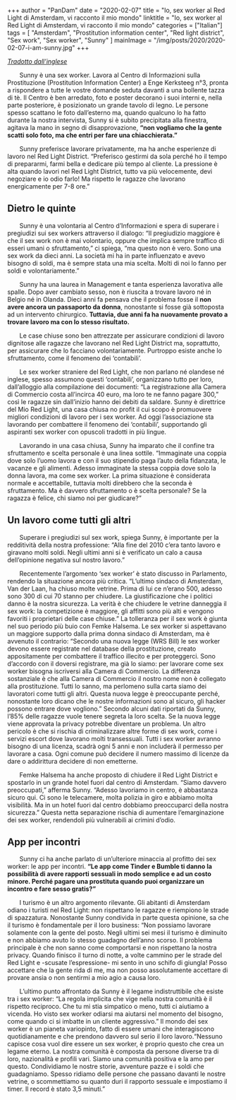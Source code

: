 +++
author = "PanDam"
date = "2020-02-07"
title = "Io, sex worker al Red Light di Amsterdam, vi racconto il mio mondo"
linktitle = "Io, sex worker al Red Light di Amsterdam, vi racconto il mio mondo"
categories = ["Italian"]
tags = [
    "Amsterdam",
    "Prostitution information center",
    "Red light district",
    "Sex work",
    "Sex worker",
    "Sunny"
]
mainImage = "/img/posts/2020/2020-02-07-i-am-sunny.jpg"
+++

_[Tradotto dall’inglese](/)_

&nbsp;&nbsp;&nbsp;&nbsp;&nbsp;&nbsp; Sunny è una sex worker. Lavora al Centro di Informazioni sulla Prostituzione (Prostitution Information Center) a Enge Kerksteeg n°3, pronta a rispondere a tutte le vostre domande seduta davanti a una bollente tazza di tè. Il Centro è ben arredato, foto e poster decorano i suoi interni e, nella parte posteriore, è posizionato un grande tavolo di legno. Le persone spesso scattano le foto dall’esterno ma, quando qualcuno lo ha fatto durante la nostra intervista, Sunny si è subito precipitata alla finestra, agitava la mano in segno di disapprovazione, **“non vogliamo che la gente scatti solo foto, ma che entri per fare una chiacchierata.”**

&nbsp;&nbsp;&nbsp;&nbsp;&nbsp;&nbsp; Sunny preferisce lavorare privatamente, ma ha anche esperienze di lavoro nel Red Light District. “Preferisco gestirmi da sola perché ho il tempo di prepararmi, farmi bella e dedicare più tempo al cliente. La pressione è alta quando lavori nel Red Light District, tutto va più velocemente, devi negoziare e io odio farlo! Ma rispetto le ragazze che lavorano energicamente per 7-8 ore.”


##  Dietro le quinte

&nbsp;&nbsp;&nbsp;&nbsp;&nbsp;&nbsp; Sunny è una volontaria al Centro d’Informazioni e spera di superare i pregiudizi sui sex workers attraverso il dialogo: “Il pregiudizio maggiore è che il sex work non è mai volontario, oppure che implica sempre traffico di esseri umani o sfruttamento,” ci spiega, “ma questo non è vero. Sono una sex work da dieci anni. La società mi ha in parte influenzato e avevo bisogno di soldi, ma è sempre stata una mia scelta. Molti di noi lo fanno per soldi e volontariamente.”

&nbsp;&nbsp;&nbsp;&nbsp;&nbsp;&nbsp; Sunny ha una laurea in Management e tanta esperienza lavorativa alle spalle. Dopo aver cambiato sesso, non è riuscita a trovare lavoro né in Belgio né in Olanda. Dieci anni fa pensava che il problema fosse il **non avere ancora un passaporto da donna**, nonostante si fosse già sottoposta ad un intervento chirurgico. **Tuttavia, due anni fa ha nuovamente provato a trovare lavoro ma con lo stesso risultato.**

&nbsp;&nbsp;&nbsp;&nbsp;&nbsp;&nbsp; Le case chiuse sono ben attrezzate per assicurare condizioni di lavoro dignitose alle ragazze che lavorano nel Red Light District ma, soprattutto, per assicurare che lo facciano volontariamente. Purtroppo esiste anche lo sfruttamento, come il fenomeno dei ‘contabili’.

&nbsp;&nbsp;&nbsp;&nbsp;&nbsp;&nbsp; Le sex worker straniere del Red Light, che non parlano né olandese né inglese, spesso assumono questi ‘contabili’, organizzano tutto per loro, dall’alloggio alla compilazione dei documenti: “La registrazione alla Camera di Commercio costa all’incirca 40 euro, ma loro te ne fanno pagare 300,” così le ragazze sin dall’inizio hanno dei debiti da saldare. Sunny è direttrice del Mio Red Light, una casa chiusa no profit il cui scopo è promuovere migliori condizioni di lavoro per i sex worker. Ad oggi l’associazione sta lavorando per combattere il fenomeno dei ‘contabili’, supportando gli aspiranti sex worker con opuscoli tradotti in più lingue.

&nbsp;&nbsp;&nbsp;&nbsp;&nbsp;&nbsp; Lavorando in una casa chiusa, Sunny ha imparato che il confine tra sfruttamento e scelta personale è una linea sottile. “Immaginate una coppia dove solo l’uomo lavora e con il suo stipendio paga l’auto della fidanzata, le vacanze e gli alimenti. Adesso immaginate la stessa coppia dove solo la donna lavora, ma come sex worker. La prima situazione è considerata normale e accettabile, tuttavia molti direbbero che la seconda è sfruttamento. Ma è davvero sfruttamento o è scelta personale? Se la ragazza è felice, chi siamo noi per giudicare?”


## Un lavoro come tutti gli altri

&nbsp;&nbsp;&nbsp;&nbsp;&nbsp;&nbsp; Superare i pregiudizi sul sex work, spiega Sunny, è importante per la redditività della nostra professione: “Alla fine del 2010 c’era tanto lavoro e giravano molti soldi. Negli ultimi anni si è verificato un calo a causa dell’opinione negativa sul nostro lavoro.”

&nbsp;&nbsp;&nbsp;&nbsp;&nbsp;&nbsp; Recentemente l’argomento ‘sex worker’ è stato discusso in Parlamento, rendendo la situazione ancora più critica. “L’ultimo sindaco di Amsterdam, Van der Laan, ha chiuso molte vetrine. Prima di lui ce n’erano 500, adesso sono 300 di cui 70 stanno per chiudere. La giustificazione che i politici danno è la nostra sicurezza. La verità è che chiudere le vetrine danneggia il sex work: la competizione è maggiore, gli affitti sono più alti e vengono favoriti i proprietari delle case chiuse.” La tolleranza per il sex work è giunta nel suo periodo più buio con Femke Halsema. Le sex worker si aspettavano un maggiore supporto dalla prima donna sindaco di Amsterdam, ma è avvenuto il contrario: “Secondo una nuova legge (WRS Bill) le sex worker devono essere registrate nel database della prostituzione, creato appositamente per combattere il traffico illecito e per proteggerci. Sono d’accordo con il doversi registrare, ma già lo siamo: per lavorare come sex worker bisogna iscriversi alla Camera di Commercio. La differenza sostanziale è che alla Camera di Commercio il nostro nome non è collegato alla prostituzione. Tutti lo sanno, ma perlomeno sulla carta siamo dei lavoratori come tutti gli altri. Questa nuova legge è preoccupante perché, nonostante loro dicano che le nostre informazioni sono al sicuro, gli hacker possono entrare dove vogliono.” Secondo alcuni dati riportati da Sunny, l’85% delle ragazze vuole tenere segreta la loro scelta. Se la nuova legge viene approvata la privacy potrebbe diventare un problema. Un altro pericolo è che si rischia di criminalizzare altre forme di sex work, come i servizi escort dove lavorano molti transessuali. Tutti i sex worker avranno bisogno di una licenza, scadrà ogni 5 anni e non includerà il permesso per lavorare a casa. Ogni comune può decidere il numero massimo di licenze da dare o addirittura decidere di non emetterne.

&nbsp;&nbsp;&nbsp;&nbsp;&nbsp;&nbsp; Femke Halsema ha anche proposto di chiudere il Red Light District e spostarlo in un grande hotel fuori dal centro di Amsterdam. “Siamo davvero preoccupati,” afferma Sunny. “Adesso lavoriamo in centro, è abbastanza sicuro qui. Ci sono le telecamere, molta polizia in giro e abbiamo molta visibilità. Ma in un hotel fuori dal centro dobbiamo preoccuparci della nostra sicurezza.” Questa netta separazione rischia di aumentare l’emarginazione dei sex worker, rendendoli più vulnerabili ai crimini d’odio.


## App per incontri

&nbsp;&nbsp;&nbsp;&nbsp;&nbsp;&nbsp; Sunny ci ha anche parlato di un’ulteriore minaccia al profitto dei sex worker: le app per incontri. **“Le app come Tinder e Bumble ti danno la possibilità di avere rapporti sessuali in modo semplice e ad un costo minore. Perché pagare una prostituta quando puoi organizzare un incontro e fare sesso gratis?”**

&nbsp;&nbsp;&nbsp;&nbsp;&nbsp;&nbsp; I turismo è un altro argomento rilevante. Gli abitanti di Amsterdam odiano i turisti nel Red Light: non rispettano le ragazze e riempiono le strade di spazzatura. Nonostante Sunny condivida in parte questa opinione, sa che il turismo è fondamentale per il loro business: “Non possiamo lavorare solamente con la gente del posto. Negli ultimi sei mesi il turismo è diminuito e non abbiamo avuto lo stesso guadagno dell’anno scorso. Il problema principale è che non sanno come comportarsi e non rispettano la nostra privacy. Quando finisco il turno di notte, a volte cammino per le strade del Red Light e -scusate l’espressione- mi sento in uno schifo di giungla! Posso accettare che la gente rida di me, ma non posso assolutamente accettare di provare ansia o non sentirmi a mio agio a causa loro.

&nbsp;&nbsp;&nbsp;&nbsp;&nbsp;&nbsp; L’ultimo punto affrontato da Sunny è il legame indistruttibile che esiste tra i sex worker: “La regola implicita che vige nella nostra comunità è il rispetto reciproco. Che tu mi stia simpatico o meno, tutti ci aiutiamo a vicenda. Ho visto sex worker odiarsi ma aiutarsi nel momento del bisogno, come quando ci si imbatte in un cliente aggressivo.” Il mondo dei sex worker è un pianeta variopinto, fatto di essere umani che interagiscono quotidianamente e che prendono davvero sul serio il loro lavoro.“Nessuno capisce cosa vuol dire essere un sex worker, è proprio questo che crea un legame eterno. La nostra comunità è composta da persone diverse tra di loro, nazionalità e profili vari. Siamo una comunità positiva e la amo per questo. Condividiamo le nostre storie, avventure pazze e i soldi che guadagniamo. Spesso ridiamo delle persone che passano davanti le nostre vetrine, o scommettiamo su quanto duri il rapporto sessuale e impostiamo il timer. Il record è stato 3,5 minuti.”

